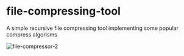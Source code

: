# file-compressing-tool
A simple recursive file compressing tool implementing some popular compress algorisms

![file-compressor-2](https://user-images.githubusercontent.com/42969117/141598344-c217368a-a026-460c-9105-3ff3191eb31d.PNG)
